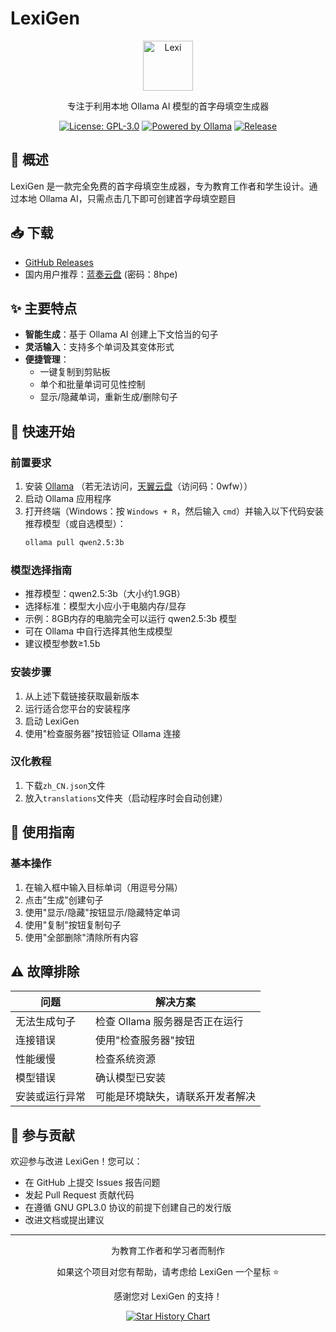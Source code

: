 # LexiGen

<div align="center">

<img width="80" alt="Lexi" src="https://github.com/user-attachments/assets/77944765-6d5d-455a-94b9-393452968b31" />

专注于利用本地 Ollama AI 模型的首字母填空生成器

[![License: GPL-3.0](https://img.shields.io/badge/License-GPL%203.0-blue.svg)](https://www.gnu.org/licenses/gpl-3.0)
[![Powered by Ollama](https://img.shields.io/badge/Powered%20by-Ollama-orange)](https://ollama.com)
[![Release](https://img.shields.io/github/v/release/gitmichaelqiu/LexiGen?color=green)](https://github.com/gitmichaelqiu/LexiGen/releases/)

</div>

## 🎯 概述

LexiGen 是一款完全免费的首字母填空生成器，专为教育工作者和学生设计。通过本地 Ollama AI，只需点击几下即可创建首字母填空题目

## 📥 下载

- [GitHub Releases](https://github.com/gitmichaelqiu/LexiGen/releases)
- 国内用户推荐：[蓝奏云盘](https://wwtm.lanzouq.com/b00uyomyxe) (密码：8hpe)

## ✨ 主要特点

- **智能生成**：基于 Ollama AI 创建上下文恰当的句子
- **灵活输入**：支持多个单词及其变体形式
- **便捷管理**：
  - 一键复制到剪贴板
  - 单个和批量单词可见性控制
  - 显示/隐藏单词，重新生成/删除句子

## 🚀 快速开始

### 前置要求

1. 安装 [Ollama](https://ollama.com) （若无法访问，[天翼云盘](https://cloud.189.cn/web/share?code=2QbM7bABbEju)（访问码：0wfw））
2. 启动 Ollama 应用程序
3. 打开终端（Windows：按 `Windows + R`，然后输入 `cmd`）并输入以下代码安装推荐模型（或自选模型）：
   ```bash
   ollama pull qwen2.5:3b
   ```

### 模型选择指南

- 推荐模型：qwen2.5:3b（大小约1.9GB）
- 选择标准：模型大小应小于电脑内存/显存
- 示例：8GB内存的电脑完全可以运行 qwen2.5:3b 模型
- 可在 Ollama 中自行选择其他生成模型
- 建议模型参数≥1.5b

### 安装步骤

1. 从上述下载链接获取最新版本
2. 运行适合您平台的安装程序
3. 启动 LexiGen
4. 使用"检查服务器"按钮验证 Ollama 连接

### 汉化教程

1. 下载`zh_CN.json`文件
2. 放入`translations`文件夹（启动程序时会自动创建）

## 📖 使用指南

### 基本操作

1. 在输入框中输入目标单词（用逗号分隔）
2. 点击"生成"创建句子
3. 使用"显示/隐藏"按钮显示/隐藏特定单词
4. 使用"复制"按钮复制句子
5. 使用"全部删除"清除所有内容

## ⚠️ 故障排除

| 问题 | 解决方案 |
|-------|----------|
| 无法生成句子 | 检查 Ollama 服务器是否正在运行 |
| 连接错误 | 使用"检查服务器"按钮 |
| 性能缓慢 | 检查系统资源 |
| 模型错误 | 确认模型已安装 |
| 安装或运行异常 | 可能是环境缺失，请联系开发者解决 |

## 🤝 参与贡献

欢迎参与改进 LexiGen！您可以：

- 在 GitHub 上提交 Issues 报告问题
- 发起 Pull Request 贡献代码
- 在遵循 GNU GPL3.0 协议的前提下创建自己的发行版
- 改进文档或提出建议

---

<div align="center">
为教育工作者和学习者而制作

如果这个项目对您有帮助，请考虑给 LexiGen 一个星标 ⭐️

感谢您对 LexiGen 的支持！

[![Star History Chart](https://api.star-history.com/svg?repos=gitmichaelqiu/LexiGen&type=Date)](https://star-history.com/#gitmichaelqiu/LexiGen&Date)
</div> 

